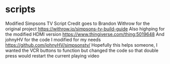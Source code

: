 # scripts
Modified Simpsons TV Script
Credit goes to Brandon Withrow for the original project https://withrow.io/simpsons-tv-build-guide
Also highping for the modified HDMI version https://www.thingiverse.com/thing:5019648
And johnyHV for the code I modified for my needs  https://github.com/johnyHV/simpsonstv/
Hopefully this helps someone, I wanted the VCR buttons to function but changed the code so that double press would restart the current playing video
